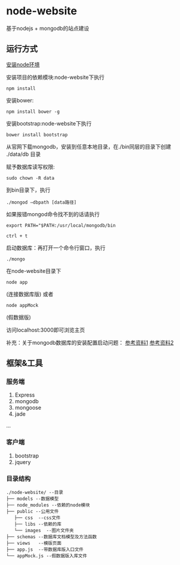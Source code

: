 # node-website
基于nodejs + mongodb的站点建设

## 运行方式

[安装node环境](https://nodejs.org/en/)
  
安装项目的依赖模块:node-website下执行
```shell
npm install
```

安装bower:
```shell
npm install bower -g
```

安装bootstrap:node-website下执行
```shell
bower install bootstrap
```


从官网下载mongodb，安装到任意本地目录，在./bin同层的目录下创建 ./data/db 目录


赋予数据库读写权限:
```shell
sudo chown -R data
```

到bin目录下，执行
```shell
./mongod —dbpath [data路径]
```
如果报错mongod命令找不到的话请执行
```shell
export PATH="$PATH:/usr/local/mongodb/bin
```

```shell
ctrl + t
```
启动数据库：再打开一个命令行窗口，执行
```shell
./mongo
```

在node-website目录下
```shell
node app
```
(连接数据库版)
或者
```shell
node appMock
``` 
(假数据版)

访问localhost:3000即可浏览主页

补充：关于mongodb数据库的安装配置启动问题：
[参考资料1](http://cnodejs.org/topic/547293caa3e2aee40698df0b)
[参考资料2](http://stackoverflow.com/questions/22862808/mongod-comand-not-found-os-x)

## 框架&工具

### 服务端
1. Express
2. mongodb
3. mongoose
4. jade

...

### 客户端
1. bootstrap
2. jquery

### 目录结构
```shell
./node-website/ --目录
├── models --数据模型
├── node_modules --依赖的node模块
├── public --公用文件
   ├── css  --css文件
   ├── libs --依赖的库
   └── images  --图片文件夹
├── schemas --数据库文档模型及方法函数
├── views   --模版页面
├── app.js  --带数据库版入口文件
└── appMock.js --假数据版入库文件
```
